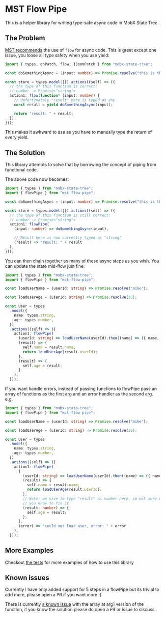 # MST Flow Pipe

This is a helper library for writing type-safe async code in MobX State Tree.

## The Problem

[MST recommends](https://mobx-state-tree.js.org/concepts/async-actions) the use of `flow` for async code. This is great except one issue, you loose all type safety when you use yield:

```typescript
import { types, onPatch, flow, IJsonPatch } from "mobx-state-tree";

const doSomethingAsync = (input: number) => Promise.resolve("this is the result");

const store = types.model({}).actions((self) => ({
  // the type of this function is correct:
  // number -> Promise<"string">
  action1: flow(function* (input: number) {
    // Unfortunately "result" here is typed as any
    const result = yield doSomethingAsync(input);

    return "result: " + result;
  }),
}));
```

This makes it awkward to use as you have to manually type the return of every yield.

## The Solution

This library attempts to solve that by borrowing the concept of piping from functional code.

The above code now becomes:

```typescript
import { types } from "mobx-state-tree";
import { flowPipe } from "mst-flow-pipe";

const doSomethingAsync = (input: number) => Promise.resolve("this is the result");

const store = types.model({}).actions((self) => ({
  // the type of this function is still correct:
  // number -> Promise<"string">
  action1: flowPipe(
    (input: number) => doSomethingAsync(input),

    // Result here is now correctly typed as "string"
    (result) => "result: " + result
  ),
}));
```

You can then chain together as many of these async steps as you wish. You can update the state mid-flow just fine:

```typescript
import { types } from "mobx-state-tree";
import { flowPipe } from "mst-flow-pipe";

const loadUserName = (userId: string) => Promise.resolve("mike");

const loadUserAge = (userId: string) => Promise.resolve(36);

const User = types
  .model({
    name: types.string,
    age: types.number,
  })
  .actions((self) => ({
    action1: flowPipe(
      (userId: string) => loadUserName(userId).then((name) => ({ name, userId })),
      (result) => {
        self.name = result.name;
        return loadUserAge(result.userId);
      },
      (result) => {
        self.age = result;
      }
    ),
  }));
```

If you want handle errors, instead of passing functions to flowPipe pass an array of functions as the first arg and an error handler as the second arg. e.g.

```typescript
import { types } from "mobx-state-tree";
import { flowPipe } from "mst-flow-pipe";

const loadUserName = (userId: string) => Promise.resolve("mike");

const loadUserAge = (userId: string) => Promise.resolve(36);

const User = types
  .model({
    name: types.string,
    age: types.number,
  })
  .actions((self) => ({
    action1: flowPipe(
      [
        (userId: string) => loadUserName(userId).then((name) => ({ name, userId })),
        (result) => {
          self.name = result.name;
          return loadUserAge(result.userId);
        },
        // Note: we have to type "result" as number here, im not sure why, please open an issue if
        // you know to fix it
        (result: number) => {
          self.age = result;
        },
      ],
      (error) => "could not load user, error: " + error
    ),
  }));
```

## More Examples

Checkout [the tests](https://github.com/mikecann/flowPipe/blob/master/test/index.test.ts) for more examples of how to use this library

## Known issues

Currently I have only added support for 5 steps in a flowPipe but its trivial to add more, please open a PR if you want more :)

There is currently [a known issue](https://github.com/mikecann/flowPipe/blob/master/test/index.test.ts#L167) with the array at arg1 version of the function, if you know the solution please do open a PR or issue to discuss.
